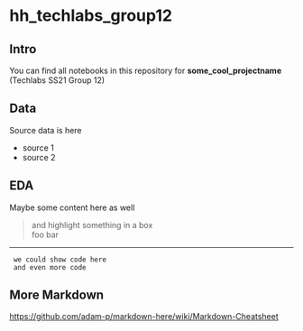 # hh_techlabs_group12

## Intro
You can find all notebooks in this repository for **some_cool_projectname** (Techlabs SS21 Group 12)

## Data
Source data is here
* source 1
* source 2

## EDA
Maybe some content here as well
> and highlight something in a box <br>
> foo bar
----
```
 we could show code here
 and even more code
```


## More Markdown
https://github.com/adam-p/markdown-here/wiki/Markdown-Cheatsheet

